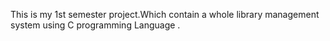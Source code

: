 This is my 1st semester project.Which contain a whole library management system using C programming Language . 
